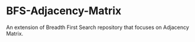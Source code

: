 # BFS-Adjacency-Matrix
An extension of Breadth First Search repository that focuses on Adjacency Matrix.
